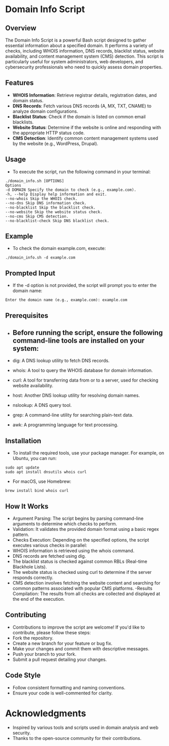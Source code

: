 # Domain Info Script

## Overview
The Domain Info Script is a powerful Bash script designed to gather essential information about a specified domain. It performs a variety of checks, including WHOIS information, DNS records, blacklist status, website availability, and content management system (CMS) detection. This script is particularly useful for system administrators, web developers, and cybersecurity professionals who need to quickly assess domain properties.

## Features
- **WHOIS Information**: Retrieve registrar details, registration dates, and domain status.
- **DNS Records**: Fetch various DNS records (A, MX, TXT, CNAME) to analyze domain configurations.
- **Blacklist Status**: Check if the domain is listed on common email blacklists.
- **Website Status**: Determine if the website is online and responding with the appropriate HTTP status code.
- **CMS Detection**: Identify common content management systems used by the website (e.g., WordPress, Drupal).

## Usage
- To execute the script, run the following command in your terminal:

```
./domain_info.sh [OPTIONS]
Options
-d DOMAIN Specify the domain to check (e.g., example.com).
-h, --help Display help information and exit.
--no-whois Skip the WHOIS check.
--no-dns Skip DNS information check.
--no-blacklist Skip the blacklist check.
--no-website Skip the website status check.
--no-cms Skip CMS detection.
--no-blacklist-check Skip DNS blacklist check.
```
## Example
- To check the domain example.com, execute:
```
./domain_info.sh -d example.com
```

## Prompted Input
- If the -d option is not provided, the script will prompt you to enter the domain name:
```
Enter the domain name (e.g., example.com): example.com
```
## Prerequisites
- ## Before running the script, ensure the following command-line tools are installed on your system:

- dig: A DNS lookup utility to fetch DNS records.
- whois: A tool to query the WHOIS database for domain information.
- curl: A tool for transferring data from or to a server, used for checking website availability.
- host: Another DNS lookup utility for resolving domain names.
- nslookup: A DNS query tool.
- grep: A command-line utility for searching plain-text data.
- awk: A programming language for text processing.

## Installation
- To install the required tools, use your package manager. For example, on Ubuntu, you can run:
```
sudo apt update
sudo apt install dnsutils whois curl
```
- For macOS, use Homebrew:
```
brew install bind whois curl
```
## How It Works
- Argument Parsing: The script begins by parsing command-line arguments to determine which checks to perform.
- Validation: It validates the provided domain format using a basic regex pattern.
- Checks Execution: Depending on the specified options, the script executes various checks in parallel:
- WHOIS information is retrieved using the whois command.
- DNS records are fetched using dig.
- The blacklist status is checked against common RBLs (Real-time Blackhole Lists).
- The website status is checked using curl to determine if the server responds correctly.
- CMS detection involves fetching the website content and searching for common patterns associated with popular CMS platforms.
-Results Compilation: The results from all checks are collected and displayed at the end of the execution.

## Contributing
- Contributions to improve the script are welcome! If you'd like to contribute, please follow these steps:
- Fork the repository.
- Create a new branch for your feature or bug fix.
- Make your changes and commit them with descriptive messages.
- Push your branch to your fork.
- Submit a pull request detailing your changes.

## Code Style
- Follow consistent formatting and naming conventions.
- Ensure your code is well-commented for clarity.

# Acknowledgments
- Inspired by various tools and scripts used in domain analysis and web security.
- Thanks to the open-source community for their contributions.

